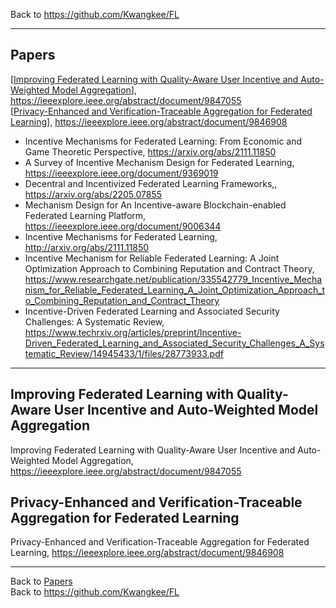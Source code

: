 Back to https://github.com/Kwangkee/FL
***

## Papers 

[[Improving Federated Learning with Quality-Aware User Incentive and Auto-Weighted Model Aggregation](https://github.com/Kwangkee/FL/blob/main/FL@Incentive.md#improving-federated-learning-with-quality-aware-user-incentive-and-auto-weighted-model-aggregation)], https://ieeexplore.ieee.org/abstract/document/9847055  
[[Privacy-Enhanced and Verification-Traceable Aggregation for Federated Learning](https://github.com/Kwangkee/FL/blob/main/FL@Incentive.md#privacy-enhanced-and-verification-traceable-aggregation-for-federated-learning)], https://ieeexplore.ieee.org/abstract/document/9846908  

- Incentive Mechanisms for Federated Learning: From Economic and Game Theoretic Perspective, https://arxiv.org/abs/2111.11850  
- A Survey of Incentive Mechanism Design for Federated Learning, https://ieeexplore.ieee.org/document/9369019  
- Decentral and Incentivized Federated Learning Frameworks,, https://arxiv.org/abs/2205.07855  
- Mechanism Design for An Incentive-aware Blockchain-enabled Federated Learning Platform, https://ieeexplore.ieee.org/document/9006344  
- Incentive Mechanisms for Federated Learning, http://arxiv.org/abs/2111.11850  
- Incentive Mechanism for Reliable Federated Learning: A Joint Optimization Approach to Combining Reputation and Contract Theory, https://www.researchgate.net/publication/335542779_Incentive_Mechanism_for_Reliable_Federated_Learning_A_Joint_Optimization_Approach_to_Combining_Reputation_and_Contract_Theory  
- Incentive-Driven Federated Learning and Associated Security Challenges: A Systematic Review, https://www.techrxiv.org/articles/preprint/Incentive-Driven_Federated_Learning_and_Associated_Security_Challenges_A_Systematic_Review/14945433/1/files/28773933.pdf  


***
## Improving Federated Learning with Quality-Aware User Incentive and Auto-Weighted Model Aggregation
Improving Federated Learning with Quality-Aware User Incentive and Auto-Weighted Model Aggregation, https://ieeexplore.ieee.org/abstract/document/9847055

## Privacy-Enhanced and Verification-Traceable Aggregation for Federated Learning
Privacy-Enhanced and Verification-Traceable Aggregation for Federated Learning, https://ieeexplore.ieee.org/abstract/document/9846908

***
Back to [Papers](#papers)  
Back to https://github.com/Kwangkee/FL
